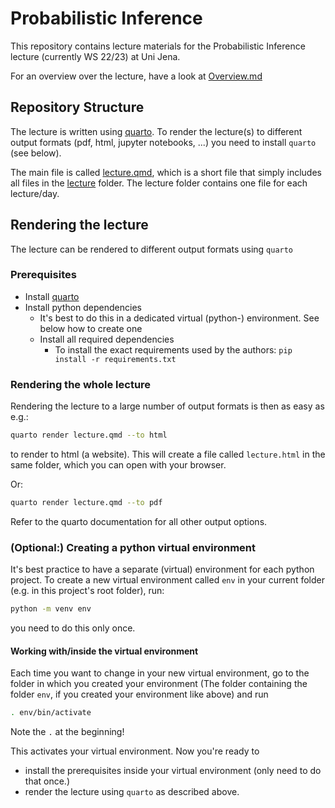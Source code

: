 # Probabilistic Inference

This repository contains lecture materials for the Probabilistic Inference lecture (currently WS 22/23) at Uni Jena.

For an overview over the lecture, have a look at [Overview.md](Overview.md)

## Repository Structure

The lecture is written using [quarto](https://quarto.org). To render the lecture(s) to different output formats (pdf, html, jupyter notebooks, ...)
you need to install `quarto` (see below).

The main file is called  [lecture.qmd](lecture.qmd), which is a short file that simply includes all files in the [lecture](lecture) folder.
The lecture folder contains one file for each lecture/day.

## Rendering the lecture

The lecture can be rendered to different output formats using `quarto`

### Prerequisites

* Install [quarto](https://quarto.org/docs/get-started/)
* Install python dependencies
    * It's best to do this in a dedicated virtual (python-) environment. See below how to create one
    * Install all required dependencies
        * To install the exact requirements used by the authors: `pip install -r requirements.txt`

### Rendering the whole lecture

Rendering the lecture to a large number of output formats is then as easy as e.g.:

```bash
quarto render lecture.qmd --to html
```

to render to html (a website). This will create a file called `lecture.html` in the same folder, which you can open with your browser.

Or:

```bash
quarto render lecture.qmd --to pdf
```

Refer to the quarto documentation for all other output options.

### (Optional:) Creating a python virtual environment

It's best practice to have a separate (virtual) environment for each python project.
To create a new virtual environment called `env` in your current folder (e.g. in this project's root folder), run:

```bash
python -m venv env
```

you need to do this only once.

#### Working with/inside the virtual environment

Each time you want to change in your new virtual environment, go to the folder in which you created your environment
(The folder containing the folder `env`, if you created your environment like above)
and run

```bash
. env/bin/activate
```

Note the `.` at the beginning!

This activates your virtual environment. Now you're ready to 
* install the prerequisites inside your virtual environment (only need to do that once.)
* render the lecture using `quarto` as described above.
